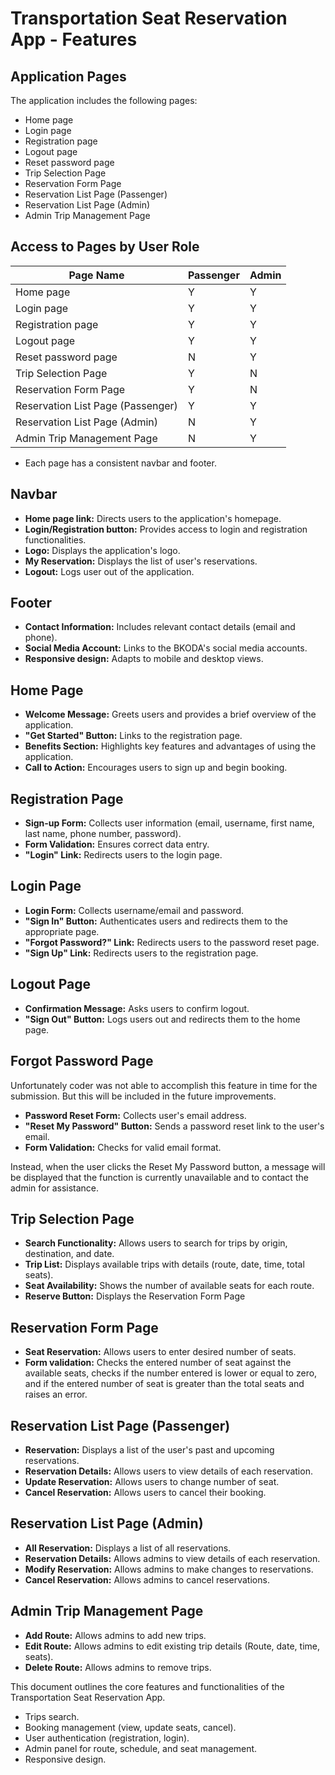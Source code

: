 # Transportation Seat Reservation App - Features

## Application Pages

The application includes the following pages:

- Home page
- Login page
- Registration page
- Logout page
- Reset password page
- Trip Selection Page
- Reservation Form Page
- Reservation List Page (Passenger)
- Reservation List Page (Admin)
- Admin Trip Management Page

## Access to Pages by User Role

| Page Name                   | Passenger | Admin |
| --------------------------- | --------- | ----- |
| Home page                   | Y         | Y     |
| Login page                  | Y         | Y     |
| Registration page           | Y         | Y     |
| Logout page                 | Y         | Y     |
| Reset password page         | N         | Y     |
| Trip Selection Page         | Y         | N     |
| Reservation Form Page       | Y         | N     |
| Reservation List Page (Passenger) | Y   | Y     |
| Reservation List Page (Admin) | N       | Y     |
| Admin Trip Management Page | N         | Y     |

- Each page has a consistent navbar and footer.

## Navbar

- **Home page link:** Directs users to the application's homepage.
- **Login/Registration button:** Provides access to login and registration functionalities.
- **Logo:** Displays the application's logo.
- **My Reservation:** Displays the list of user's reservations.
- **Logout:** Logs user out of the application.

## Footer

- **Contact Information:** Includes relevant contact details (email and phone).
- **Social Media Account:** Links to the BKODA's social media accounts.
- **Responsive design:** Adapts to mobile and desktop views.

## Home Page

- **Welcome Message:** Greets users and provides a brief overview of the application.
- **"Get Started" Button:** Links to the registration page.
- **Benefits Section:** Highlights key features and advantages of using the application.
- **Call to Action:** Encourages users to sign up and begin booking.

## Registration Page

- **Sign-up Form:** Collects user information (email, username, first name, last name, phone number, password).
- **Form Validation:** Ensures correct data entry.
- **"Login" Link:** Redirects users to the login page.

## Login Page

- **Login Form:** Collects username/email and password.
- **"Sign In" Button:** Authenticates users and redirects them to the appropriate page.
- **"Forgot Password?" Link:** Redirects users to the password reset page.
- **"Sign Up" Link:** Redirects users to the registration page.

## Logout Page

- **Confirmation Message:** Asks users to confirm logout.
- **"Sign Out" Button:** Logs users out and redirects them to the home page.

## Forgot Password Page
Unfortunately coder was not able to accomplish this feature in time for the submission. But this will be included in the future improvements.

- **Password Reset Form:** Collects user's email address.
- **"Reset My Password" Button:** Sends a password reset link to the user's email.
- **Form Validation:** Checks for valid email format.

Instead, when the user clicks the Reset My Password button, a message will be displayed that the function is currently unavailable and to contact the admin for assistance.

## Trip Selection Page

- **Search Functionality:** Allows users to search for trips by origin, destination, and date.
- **Trip List:** Displays available trips with details (route, date, time, total seats).
- **Seat Availability:** Shows the number of available seats for each route.
- **Reserve Button:** Displays the Reservation Form Page

## Reservation Form Page

- **Seat Reservation:** Allows users to enter desired number of seats.
- **Form validation:** Checks the entered number of seat against the available seats, checks if the number entered is lower or equal to zero, and if the entered number of seat is greater than the total seats and raises an error.

## Reservation List Page (Passenger)

- **Reservation:** Displays a list of the user's past and upcoming reservations.
- **Reservation Details:** Allows users to view details of each reservation.
- **Update Reservation:** Allows users to change number of seat.
- **Cancel Reservation:** Allows users to cancel their booking.

## Reservation List Page (Admin)

- **All Reservation:** Displays a list of all reservations.
- **Reservation Details:** Allows admins to view details of each reservation.
- **Modify Reservation:** Allows admins to make changes to reservations.
- **Cancel Reservation:** Allows admins to cancel reservations.

## Admin Trip Management Page

- **Add Route:** Allows admins to add new trips.
- **Edit Route:** Allows admins to edit existing trip details (Route, date, time, seats).
- **Delete Route:** Allows admins to remove trips.

This document outlines the core features and functionalities of the Transportation Seat Reservation App.

* Trips search.
* Booking management (view, update seats, cancel).
* User authentication (registration, login).
* Admin panel for route, schedule, and seat management.
* Responsive design.